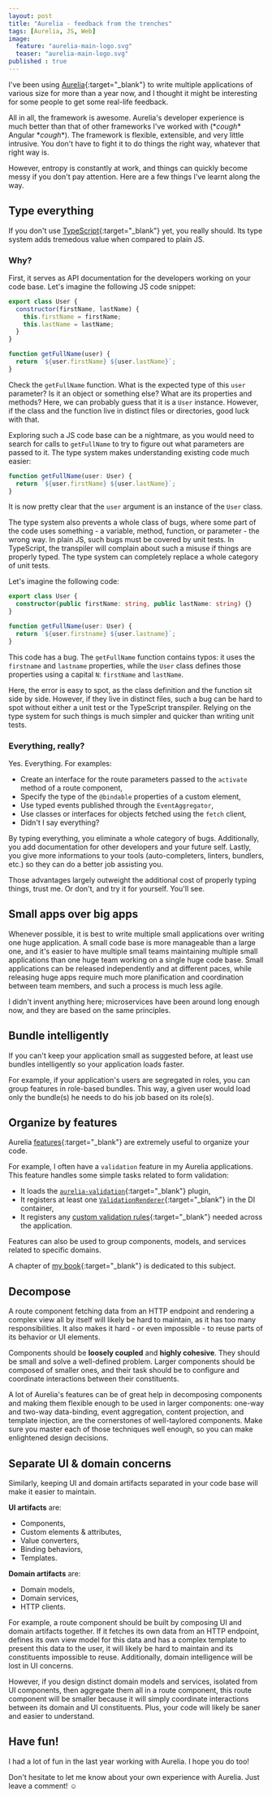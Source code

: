 ```yaml
---
layout: post
title: "Aurelia - feedback from the trenches"
tags: [Aurelia, JS, Web]
image:
  feature: "aurelia-main-logo.svg"
  teaser: "aurelia-main-logo.svg"
published : true
---
```


I've been using [Aurelia](http://aurelia.io/){:target="_blank"} to write multiple applications of 
various size for more than a year now, and I thought it might be interesting for some people to get 
some real-life feedback.

All in all, the framework is awesome. Aurelia's developer experience is much better than that of
other frameworks I've worked with (\**cough*\* Angular \**cough*\*). The framework is flexible, 
extensible, and very little intrusive. You don't have to fight it to do things the right way, whatever 
that right way is.

However, entropy is constantly at work, and things can quickly become messy if you don't pay attention.
Here are a few things I've learnt along the way.

## Type everything

If you don't use [TypeScript](https://www.typescriptlang.org/){:target="_blank"} yet, you really should.
Its type system adds tremedous value when compared to plain JS.

### Why?

First, it serves as API documentation for the developers working on your code base. Let's imagine the 
following JS code snippet:

```js
export class User {
  constructor(firstName, lastName) {
    this.firstName = firstName;
    this.lastName = lastName;
  }
}

function getFullName(user) {
  return `${user.firstName} ${user.lastName}`;
}
```

Check the `getFullName` function. What is the expected type of this `user` parameter? Is it an object or 
something else? What are its properties and methods? Here, we can probably guess that it is a `User` 
instance. However, if the class and the function live in distinct files or directories, good luck with that.

Exploring such a JS code base can be a nightmare, as you would need to search for calls to `getFullName` 
to try to figure out what parameters are passed to it. The type system makes understanding existing code
much easier:

```ts
function getFullName(user: User) {
  return `${user.firstName} ${user.lastName}`;
}
```

It is now pretty clear that the `user` argument is an instance of the `User` class.

The type system also prevents a whole class of bugs, where some part of the code uses something -
a variable, method, function, or parameter - the wrong way. In plain JS, such bugs must be
covered by unit tests. In TypeScript, the transpiler will complain about such a misuse if things are properly
typed. The type system can completely replace a whole category of unit tests.

Let's imagine the following code:
```typescript
export class User {
  constructor(public firstName: string, public lastName: string) {}
}

function getFullName(user: User) {
  return `${user.firstname} ${user.lastname}`;
}
```

This code has a bug. The `getFullName` function contains typos: it uses the `firstname` and `lastname`
properties, while the `User` class defines those properties using a capital `N`: `firstName` and
`lastName`.

Here, the error is easy to spot, as the class definition and the function sit side by side. However,
if they live in distinct files, such a bug can be hard to spot without either a unit test or the 
TypeScript transpiler. Relying on the type system for such things is much simpler and quicker than 
writing unit tests.

### Everything, really?

Yes. Everything. For examples:

* Create an interface for the route parameters passed to the `activate` method of a route component,
* Specify the type of the `@bindable` properties of a custom element,
* Use typed events published through the `EventAggregator`,
* Use classes or interfaces for objects fetched using the `fetch` client,
* Didn't I say everything?

By typing everything, you eliminate a whole category of bugs. Additionally, you add documentation
for other developers and your future self. Lastly, you give more informations to your tools
(auto-completers, linters, bundlers, etc.) so they can do a better job assisting you.

Those advantages largely outweight the additional cost of properly typing things, trust me.
Or don't, and try it for yourself. You'll see.

## Small apps over big apps

Whenever possible, it is best to write multiple small applications over writing one huge application.
A small code base is more manageable than a large one, and it's easier to have multiple small teams 
maintaining multiple small applications than one huge team working on a single huge code base.
Small applications can be released independently and at different paces, while releasing huge apps
require much more planification and coordination between team members, and such a process is much less
agile.

I didn't invent anything here; microservices have been around long enough now, and they are based on the
same principles.

## Bundle intelligently

If you can't keep your application small as suggested before, at least use bundles intelligently so your 
application loads faster.

For example, if your application's users are segregated in roles, you can group features 
in role-based bundles. This way, a given user would load only the bundle(s) he needs to do his job
based on its role(s).

## Organize by features

Aurelia [features](http://aurelia.io/hub.html#/doc/article/aurelia/framework/latest/app-configuration-and-startup/6){:target="_blank"}
are extremely useful to organize your code.

For example, I often have a `validation` feature in my Aurelia applications. This feature handles
some simple tasks related to form validation:

* It loads the 
  [`aurelia-validation`](http://aurelia.io/hub.html#/doc/article/aurelia/validation/latest/validation-basics){:target="_blank"}
  plugin,
* It registers at least one 
  [`ValidationRenderer`](http://aurelia.io/hub.html#/doc/article/aurelia/validation/latest/validation-basics/7){:target="_blank"}
  in the DI container,
* It registers any
  [custom validation rules](http://aurelia.io/hub.html#/doc/article/aurelia/validation/latest/validation-basics/10){:target="_blank"}
  needed across the application.

Features can also be used to group components, models, and services related to specific domains.

A chapter of [my book](https://www.packtpub.com/web-development/learning-aurelia){:target="_blank"} is 
dedicated to this subject.

## Decompose

A route component fetching data from an HTTP endpoint and rendering a complex view all by itself will
likely be hard to maintain, as it has too many responsibilities. It also makes it hard - or even impossible -
to reuse parts of its behavior or UI elements.

Components should be **loosely coupled** and **highly cohesive**. They should be small and solve a 
well-defined problem. Larger components should be composed of smaller ones, and their task should be
to configure and coordinate interactions between their constituents.

A lot of Aurelia's features can be of great help in decomposing components and making them flexible
enough to be used in larger components: one-way and two-way data-binding, event aggregation,
content projection, and template injection, are the cornerstones of well-taylored components. Make
sure you master each of those techniques well enough, so you can make enlightened design decisions.

## Separate UI & domain concerns

Similarly, keeping UI and domain artifacts separated in your code base will make it easier
to maintain.

**UI artifacts** are:

* Components,
* Custom elements & attributes,
* Value converters,
* Binding behaviors,
* Templates.

**Domain artifacts** are:

* Domain models,
* Domain services,
* HTTP clients.

For example, a route component should be built by composing UI and domain artifacts together.
If it fetches its own data from an HTTP endpoint, defines its own view model for this data and has a complex
template to present this data to the user, it will likely be hard to maintain and its constituents
impossible to reuse. Additionally, domain intelligence will be lost in UI concerns.

However, if you design distinct domain models and services, isolated from UI components, then
aggregate them all in a route component, this route component will be smaller because it will simply coordinate 
interactions between its domain and UI constituents. Plus, your code will likely be saner and easier to 
understand.

## Have fun!

I had a lot of fun in the last year working with Aurelia. I hope you do too!

Don't hesitate to let me know about your own experience with Aurelia. Just leave a comment! ☺